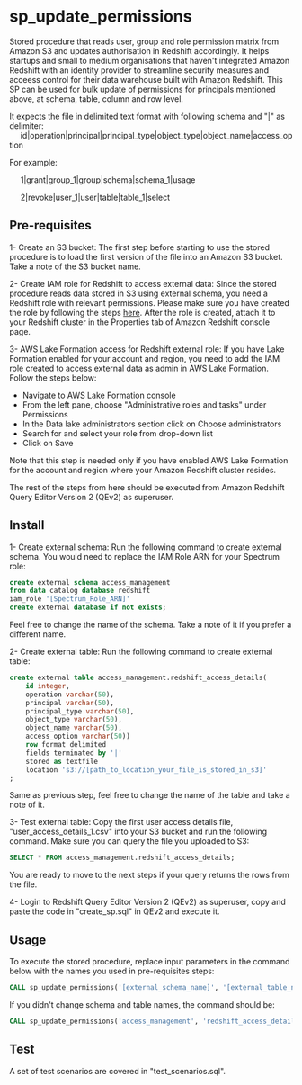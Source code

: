 # sp_update_permissions

Stored procedure that reads user, group and role permission matrix from Amazon S3 and updates authorisation in Redshift accordingly. It helps startups and small to medium organisations that haven't integrated Amazon Redshift with an identity provider to streamline security measures and acceess control for their data warehouse built with Amazon Redshift. This SP can be used for bulk update of permissions for principals mentioned above, at schema, table, column and row level. 

It expects the file in delimited text format with following schema and "|" as delimiter:          
&nbsp;&nbsp;&nbsp;&nbsp;&nbsp;id|operation|principal|principal_type|object_type|object_name|access_option

For example:

&nbsp;&nbsp;&nbsp;&nbsp;&nbsp;1|grant|group_1|group|schema|schema_1|usage

&nbsp;&nbsp;&nbsp;&nbsp;&nbsp;2|revoke|user_1|user|table|table_1|select

## Pre-requisites

1- Create an S3 bucket: The first step before starting to use the stored procedure is to load the first version of the file into an Amazon S3 bucket. Take a note of the S3 bucket name.

2- Create IAM role for Redshift to access external data: Since the stored procedure reads data stored in S3 using external schema, you need a Redshift role with relevant permissions. Please make sure you have created the role by following the steps [here](https://docs.aws.amazon.com/redshift/latest/dg/c-getting-started-using-spectrum-create-role.html). After the role is created, attach it to your Redshift cluster in the Properties tab of Amazon Redshift console page.

3- AWS Lake Formation access for Redshift external role: If you have Lake Formation enabled for your account and region, you need to add the IAM role created to access external data as admin in AWS Lake Formation. Follow the steps below:

- Navigate to AWS Lake Formation console
- From the left pane, choose "Administrative roles and tasks" under Permissions
- In the Data lake administrators section click on Choose administrators
- Search for and select your role from drop-down list
- Click on Save

Note that this step is needed only if you have enabled AWS Lake Formation for the account and region where your Amazon Redshift cluster resides.

The rest of the steps from here should be executed from Amazon Redshift Query Editor Version 2 (QEv2) as superuser.


## Install
1- Create external schema: Run the following command to create external schema. You would need to replace the IAM Role ARN for your Spectrum role:

```sql
create external schema access_management 
from data catalog database redshift 
iam_role '[Spectrum_Role_ARN]' 
create external database if not exists;

```
Feel free to change the name of the schema. Take a note of it if you prefer a different name.

2- Create external table: Run the following command to create external table: 
```sql
create external table access_management.redshift_access_details(
    id integer,
    operation varchar(50),
    principal varchar(50),
    principal_type varchar(50),
    object_type varchar(50),
    object_name varchar(50),
    access_option varchar(50))
    row format delimited
    fields terminated by '|'
    stored as textfile
    location 's3://[path_to_location_your_file_is_stored_in_s3]'
;

```
Same as previous step, feel free to change the name of the table and take a note of it.

3- Test external table: Copy the first user access details file, "user_access_details_1.csv" into your S3 bucket and run the following command. Make sure you can query the file you uploaded to S3:

```sql
SELECT * FROM access_management.redshift_access_details;

```
You are ready to move to the next steps if your query returns the rows from the file.


4- Login to Redshift Query Editor Version 2 (QEv2) as superuser, copy and paste the code in "create_sp.sql" in QEv2 and execute it. 


## Usage

To execute the stored procedure, replace input parameters in the command below with the names you used in pre-requisites steps:

```sql
CALL sp_update_permissions('[external_schema_name]', '[external_table_name]','[iam_role_arn]');

```
If you didn't change schema and table names, the command should be:
```sql
CALL sp_update_permissions('access_management', 'redshift_access_details','[iam_role_arn]');

```

## Test

A set of test scenarios are covered in "test_scenarios.sql". 
